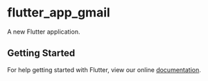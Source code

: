# flutter_app_gmail

A new Flutter application.

## Getting Started

For help getting started with Flutter, view our online
[documentation](https://flutter.io/).
